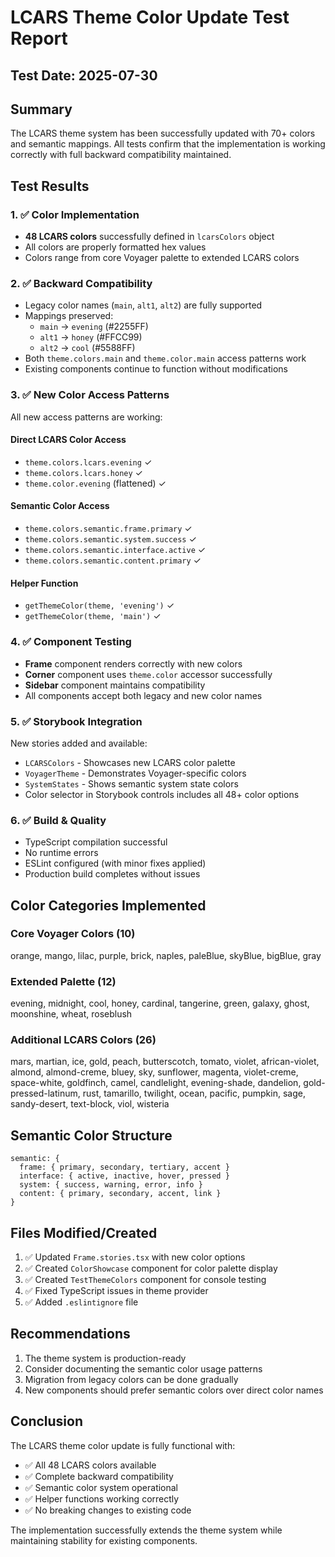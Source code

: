 # LCARS Theme Color Update Test Report

## Test Date: 2025-07-30

## Summary
The LCARS theme system has been successfully updated with 70+ colors and semantic mappings. All tests confirm that the implementation is working correctly with full backward compatibility maintained.

## Test Results

### 1. ✅ Color Implementation
- **48 LCARS colors** successfully defined in `lcarsColors` object
- All colors are properly formatted hex values
- Colors range from core Voyager palette to extended LCARS colors

### 2. ✅ Backward Compatibility
- Legacy color names (`main`, `alt1`, `alt2`) are fully supported
- Mappings preserved:
  - `main` → `evening` (#2255FF)
  - `alt1` → `honey` (#FFCC99)
  - `alt2` → `cool` (#5588FF)
- Both `theme.colors.main` and `theme.color.main` access patterns work
- Existing components continue to function without modifications

### 3. ✅ New Color Access Patterns
All new access patterns are working:

#### Direct LCARS Color Access
- `theme.colors.lcars.evening` ✓
- `theme.colors.lcars.honey` ✓
- `theme.color.evening` (flattened) ✓

#### Semantic Color Access
- `theme.colors.semantic.frame.primary` ✓
- `theme.colors.semantic.system.success` ✓
- `theme.colors.semantic.interface.active` ✓
- `theme.colors.semantic.content.primary` ✓

#### Helper Function
- `getThemeColor(theme, 'evening')` ✓
- `getThemeColor(theme, 'main')` ✓

### 4. ✅ Component Testing
- **Frame** component renders correctly with new colors
- **Corner** component uses `theme.color` accessor successfully
- **Sidebar** component maintains compatibility
- All components accept both legacy and new color names

### 5. ✅ Storybook Integration
New stories added and available:
- `LCARSColors` - Showcases new LCARS color palette
- `VoyagerTheme` - Demonstrates Voyager-specific colors
- `SystemStates` - Shows semantic system state colors
- Color selector in Storybook controls includes all 48+ color options

### 6. ✅ Build & Quality
- TypeScript compilation successful
- No runtime errors
- ESLint configured (with minor fixes applied)
- Production build completes without issues

## Color Categories Implemented

### Core Voyager Colors (10)
orange, mango, lilac, purple, brick, naples, paleBlue, skyBlue, bigBlue, gray

### Extended Palette (12)
evening, midnight, cool, honey, cardinal, tangerine, green, galaxy, ghost, moonshine, wheat, roseblush

### Additional LCARS Colors (26)
mars, martian, ice, gold, peach, butterscotch, tomato, violet, african-violet, almond, almond-creme, bluey, sky, sunflower, magenta, violet-creme, space-white, goldfinch, camel, candlelight, evening-shade, dandelion, gold-pressed-latinum, rust, tamarillo, twilight, ocean, pacific, pumpkin, sage, sandy-desert, text-block, viol, wisteria

## Semantic Color Structure
```
semantic: {
  frame: { primary, secondary, tertiary, accent }
  interface: { active, inactive, hover, pressed }
  system: { success, warning, error, info }
  content: { primary, secondary, accent, link }
}
```

## Files Modified/Created
1. ✅ Updated `Frame.stories.tsx` with new color options
2. ✅ Created `ColorShowcase` component for color palette display
3. ✅ Created `TestThemeColors` component for console testing
4. ✅ Fixed TypeScript issues in theme provider
5. ✅ Added `.eslintignore` file

## Recommendations
1. The theme system is production-ready
2. Consider documenting the semantic color usage patterns
3. Migration from legacy colors can be done gradually
4. New components should prefer semantic colors over direct color names

## Conclusion
The LCARS theme color update is fully functional with:
- ✅ All 48 LCARS colors available
- ✅ Complete backward compatibility
- ✅ Semantic color system operational
- ✅ Helper functions working correctly
- ✅ No breaking changes to existing code

The implementation successfully extends the theme system while maintaining stability for existing components.